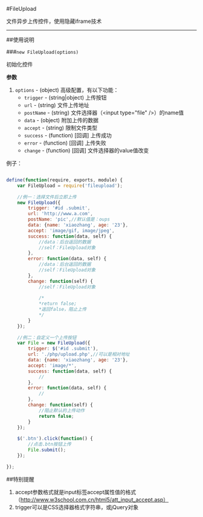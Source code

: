 #FileUpload

文件异步上传控件，使用隐藏iframe技术

---

##使用说明

###`new FileUpload(options)`

初始化控件

**参数**

1. `options` - (object) 高级配置，有以下功能：
   - `trigger` - (string|object) 上传按钮
   - `url` - (string) 文件上传地址
   - `postName` - (string) 文件选择器（&lt;input type="file" /&gt;）的name值 
   - `data` - (object) 附加上传的数据
   - `accept` - (string) 限制文件类型
   - `success` - (function) [回调] 上传成功
   - `error` - (function) [回调] 上传失败 
   - `change` - (function) [回调] 文件选择器的value值改变

例子：
```js

define(function(require, exports, module) {
    var FileUpload = require('fileupload');
    
    //例一：选择文件后立即上传
    new FileUpload({
        trigger: '#id .submit',
        url: 'http://www.a.com',
        postName: 'pic',//默认值是：oups
        data: {name: 'xiaozhang', age: '23'},
        accept: 'image/gif, image/jpeg',
        success: function(data, self) {
            //data：后台返回的数据
            //self：FileUpload对象
        },
        error: function(data, self) {
            //data：后台返回的数据
            //self：FileUpload对象
        },
        change: function(self) {
            //self：FileUpload对象
            
            /*
            *return false;
            *返回false，阻止上传 
            */
        }
    });
    
    //例二：自定义一个上传按钮
    var File = new FileUpload({
        trigger: $('#id .submit'),
        url: './php/upload.php',//可以是相对地址
        data: {name: 'xiaozhang', age: '23'},
        accept: 'image/*',
        success: function(data, self) {
            //
        },
        error: function(data, self) {
            //
        },
        change: function(self) {
            //阻止默认的上传动作
            return false;
        }
    });
    
    $('.btn').click(function() {
        //点击.btn按钮上传
        File.submit();
    });
    
});

```

##特别提醒
1. accept参数格式就是input标签accept属性值的格式（http://www.w3school.com.cn/html5/att_input_accept.asp）
2. trigger可以是CSS选择器格式字符串，或jQuery对象


